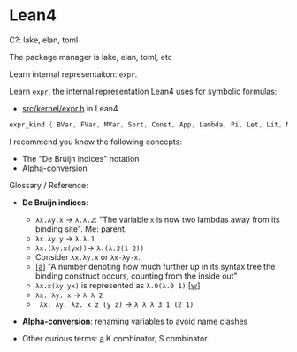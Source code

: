 # Lean4

C?: lake, elan, toml

The package manager is lake, elan, toml, etc


Learn internal representaiton: `expr`.

Learn `expr`, the internal representation Lean4 uses for symbolic formulas:
* [src/kernel/expr.h](https://github.com/leanprover/lean4/blob/master/src/kernel/expr.h) in Lean4
```cpp
expr_kind { BVar, FVar, MVar, Sort, Const, App, Lambda, Pi, Let, Lit, MData, Proj };
```

I recommend you know the following concepts:
* The "De Bruijn indices" notation
* Alpha-conversion


Glossary / Reference:

* **De Bruijn indices**:
   * `λx.λy.x` -> `λ.λ.2`: "The variable `x` is now two lambdas away from its binding site". Me: parent.
   * `λx.λy.y` -> `λ.λ.1`
   * `λx.(λy.x(yx))`-> `λ.(λ.2(1 2))`
   * Consider `λx.λy.x` or `λx·λy·x`.
   * [[a](https://www.pls-lab.org/en/de_Bruijn_indices)] "A number denoting how much further up in its syntax tree the binding construct occurs, counting from the inside out"
   * `λx.x(λy.yx)` is represented as `λ.0(λ.0 1)` [[w](https://en.wikipedia.org/wiki/De_Bruijn_index)]
   * `λx. λy. x` ->  `λ λ 2`
   * ` λx. λy. λz. x z (y z)` ->  `λ λ λ 3 1 (2 1)`

* **Alpha-conversion**: renaming variables to avoid name clashes

* Other curious terms: [a](https://en.wikipedia.org/wiki/De_Bruijn_index) K combinator, S combinator.
